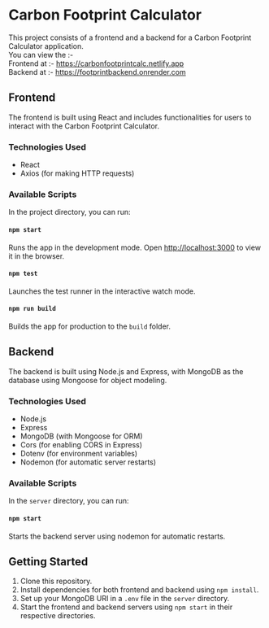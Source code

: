 # Carbon Footprint Calculator

This project consists of a frontend and a backend for a Carbon Footprint Calculator application. <br>
You can view the :-  <br>
Frontend at :- https://carbonfootprintcalc.netlify.app <br>
Backend at :- https://footprintbackend.onrender.com <br>

## Frontend

The frontend is built using React and includes functionalities for users to interact with the Carbon Footprint Calculator.

### Technologies Used

- React
- Axios (for making HTTP requests)

### Available Scripts

In the project directory, you can run:

#### `npm start`

Runs the app in the development mode.
Open [http://localhost:3000](http://localhost:3000) to view it in the browser.

#### `npm test`

Launches the test runner in the interactive watch mode.

#### `npm run build`

Builds the app for production to the `build` folder.

## Backend

The backend is built using Node.js and Express, with MongoDB as the database using Mongoose for object modeling.

### Technologies Used

- Node.js
- Express
- MongoDB (with Mongoose for ORM)
- Cors (for enabling CORS in Express)
- Dotenv (for environment variables)
- Nodemon (for automatic server restarts)

### Available Scripts

In the `server` directory, you can run:

#### `npm start`

Starts the backend server using nodemon for automatic restarts.

## Getting Started

1. Clone this repository.
2. Install dependencies for both frontend and backend using `npm install`.
3. Set up your MongoDB URI in a `.env` file in the `server` directory.
4. Start the frontend and backend servers using `npm start` in their respective directories.
